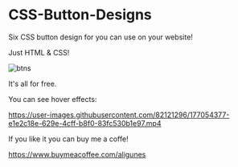 # CSS-Button-Designs
Six CSS button design for you can use on your website!

Just HTML & CSS!

![btns](https://user-images.githubusercontent.com/82121296/177054355-d2f334f6-d133-4cdc-821b-4ed8ca4e0a03.png)

It's all for free.

You can see hover effects:

https://user-images.githubusercontent.com/82121296/177054377-e1e2c18e-629e-4cff-b8f0-83fc530b1e97.mp4


If you like it you can buy me a coffe!

https://www.buymeacoffee.com/aligunes
